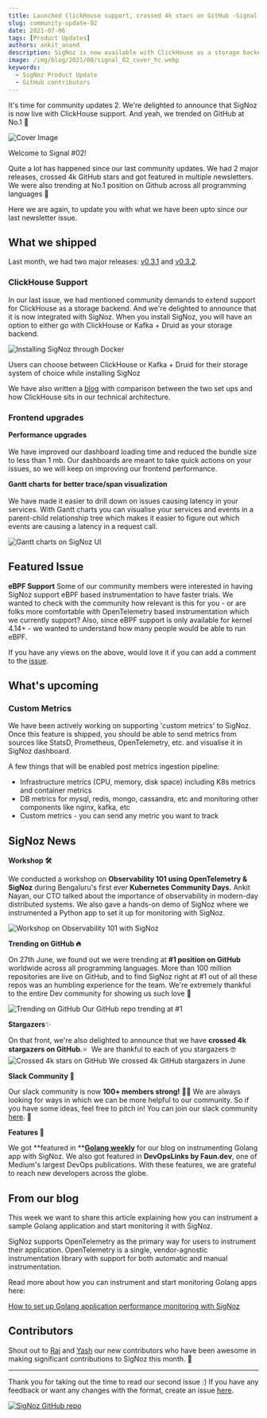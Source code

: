 ```yaml
---
title: Launched ClickHouse support, crossed 4k stars on GitHub -Signal 02
slug: community-update-02
date: 2021-07-06
tags: [Product Updates]
authors: ankit_anand
description: SigNoz is now available with ClickHouse as a storage backend. This and other updates on what we've been upto at SigNoz. And yes, we trended at number 1 on GitHub trending.
image: /img/blog/2021/08/signal_02_cover_hc.webp
keywords:
  - SigNoz Product Update
  - GitHub contributors
---
```


It's time for community updates 2. We're delighted to announce that SigNoz is now live with ClickHouse support. And yeah, we trended on GitHub at No.1 🎉

<!--truncate-->

![Cover Image](/img/blog/2021/08/signal_02_cover_hc.webp)

Welcome to Signal #02!

Quite a lot has happened since our last community updates. We had 2 major releases, crossed 4k GitHub stars and got featured in multiple newsletters. We were also trending at No.1 position on Github across all programming languages 🚀

Here we are again, to update you with what we have been upto since our last newsletter issue.

## What we shipped

Last month, we had two major releases: [v0.3.1](https://github.com/SigNoz/signoz/releases/tag/v0.3.1) and [v0.3.2](https://github.com/SigNoz/signoz/releases/tag/v0.3.2).

### ClickHouse Support

In our last issue, we had mentioned community demands to extend support for ClickHouse as a storage backend. And we're delighted to announce that it is now integrated with SigNoz.
When you install SigNoz, you will have an option to either go with ClickHouse or Kafka + Druid as your storage backend.

![Installing SigNoz through Docker](/img/blog/2021/07/choose-setup-1.webp)

Users can choose between ClickHouse or Kafka + Druid for their storage system of choice while installing SigNoz

We have also written a [blog](/blog/clickhouse-storage-monitoring/) with comparison between the two set ups and how ClickHouse sits in our technical architecture.

### Frontend upgrades

**Performance upgrades**<br></br>
We have improved our dashboard loading time and reduced the bundle size to less than 1 mb. Our dashboards are meant to take quick actions on your issues, so we will keep on improving our frontend performance.

**Gantt charts for better trace/span visualization**<br></br>
We have made it easier to drill down on issues causing latency in your services. With Gantt charts you can visualise your services and events in a parent-child relationship tree which makes it easier to figure out which events are causing a latency in a request call.

![Gantt charts on SigNoz UI](/img/blog/2021/07/gantt-charts.webp)

<!--- Gantt charts on SigNoz dashboard for trace/span visualization --->

## Featured Issue

**eBPF Support**
Some of our community members were interested in having SigNoz support eBPF based instrumentation to have faster trials. We wanted to check with the community how relevant is this for you - or are folks more comfortable with OpenTelemetry based instrumentation which we currently support? Also, since eBPF support is only available for kernel 4.14+ - we wanted to understand how many people would be able to run eBPF.

If you have any views on the above, would love it if you can add a comment to the [issue](https://github.com/SigNoz/signoz/issues/193).

## What's upcoming

### Custom Metrics

We have been actively working on supporting 'custom metrics' to SigNoz. Once this feature is shipped, you should be able to send metrics from sources like StatsD, Prometheus, OpenTelemetry, etc. and visualise it in SigNoz dashboard.

A few things that will be enabled post metrics ingestion pipeline:

- Infrastructure metrics (CPU, memory, disk space) including K8s metrics and container metrics
- DB metrics for mysql, redis, mongo, cassandra, etc and monitoring other components like nginx, kafka, etc
- Custom metrics - you can send any metric you want to track

## SigNoz News

**Workshop 🛠**

We conducted a workshop on **Observability 101 using OpenTelemetry & SigNoz** during Bengaluru's first ever **Kubernetes Community Days.** Ankit Nayan, our CTO talked about the importance of observability in modern-day distributed systems. We also gave a hands-on demo of SigNoz where we instrumented a Python app to set it up for monitoring with SigNoz.

![Workshop on Observability 101 with SigNoz](/img/blog/2021/07/observability-101.webp)

**Trending on GitHub 🔥**

On 27th June, we found out we were trending at **#1 position on GitHub** worldwide across all programming languages. More than 100 million repositories are live on GitHub, and to find SigNoz right at #1 out of all these repos was an humbling experience for the team. We're extremely thankful to the entire Dev community for showing us such love 💙

![Trending on GitHub](/img/blog/2021/07/github_trending_1.webp)
Our GitHub repo trending at #1

**Stargazers**✨

On that front, we're also delighted to announce that we have **crossed 4k stargazers on GitHub.**⭐  We are thankful to each of you stargazers 🤓
![Crossed 4k stars on GitHub](/img/blog/2021/07/stargazers-1.webp)
We crossed 4k GitHub stargazers in June

**Slack Community 👋**

Our slack community is now **100+ members strong!** 🎉💪 We are always looking for ways in which we can be more helpful to our community. So if you have some ideas, feel free to pitch in! You can join our slack community [here](https://join.slack.com/t/signoz-community/shared_invite/zt-lrjknbbp-J_mI13rlw8pGF4EWBnorJA). 🙌

**Features 📸**

We got **featured in **[**Golang weekly**](https://golangweekly.com/issues/367) for our blog on instrumenting Golang app with SigNoz. We also got featured in **DevOpsLinks by Faun.dev**, one of Medium's largest DevOps publications. With these features, we are grateful to reach new developers across the globe.

## From our blog

This week we want to share this article explaining how you can instrument a sample Golang application and start monitoring it with SigNoz.

SigNoz supports OpenTelemetry as the primary way for users to instrument their application. OpenTelemetry is a single, vendor-agnostic instrumentation library with support for both automatic and manual instrumentation.

Read more about how you can instrument and start monitoring Golang apps here:

[How to set up Golang application performance monitoring with SigNoz](/blog/monitoring-your-go-application-with-signoz/)

## Contributors

Shout out to [Raj](https://github.com/rajdas98) and [Yash](https://github.com/jyash97) our new contributors who have been awesome in making significant contributions to SigNoz this month. 🙌

---

Thank you for taking out the time to read our second issue :) If you have any feedback or want any changes with the format, create an issue [here](https://github.com/SigNoz/signoz/issues).

[![SigNoz GitHub repo](/img/blog/common/signoz_github.webp)](https://github.com/SigNoz/signoz)
